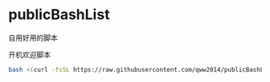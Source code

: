 <!--
 * @Author: Lao Qiao
 * @Date: 2025-04-28 19:36:30
 * @LastEditTime: 2025-04-28 19:42:57
 * @LastEditors: Lao Qiao
 * @FilePath: /publicBashList/README.md
 * 我秃了，但我更强了~
-->
# publicBashList
自用好用的脚本

开机欢迎脚本  
```bash
bash <(curl -fsSL https://raw.githubusercontent.com/qww2014/publicBashList/refs/heads/main/welcome.sh)
```
